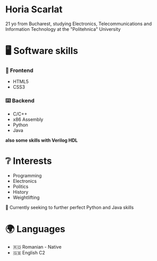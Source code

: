 # Horia Scarlat

21 yo from Bucharest, studying Electronics, Telecommunications and Information Technology at the "Politehnica" University

# 🖥️ Software skills

### 👀 Frontend
   
   - HTML5 
   - CSS3
   
### ⌨️ Backend
   
   - C/C++
   - x86 Assembly
   - Python
   - Java
    
**also some skills with Verilog HDL**

# ❔ Interests

   - Programming
   - Electronics 
   - Politics
   - History
   - Weightlifting


🔰 Currently seeking to further perfect Python and Java skills

# 🌍 Languages
   
   - 🇷🇴 Romanian - Native
   - 🇬🇧 English C2


<!---
boriabyte/boriabyte is a ✨ special ✨ repository because its `README.md` (this file) appears on your GitHub profile.
You can click the Preview link to take a look at your changes.
--->
